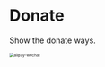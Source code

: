 # Donate
Show the donate ways.

<img src="https://user-images.githubusercontent.com/42594123/123148645-10ad3580-d493-11eb-9ca4-5393080a99b6.jpg" alt="alipay-wechat" style="zoom:50%;" />
